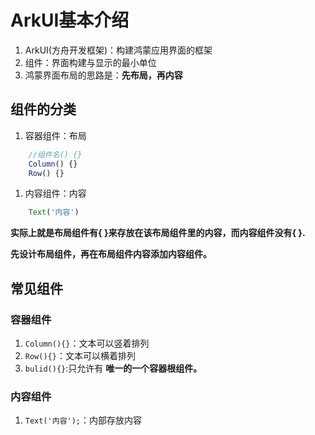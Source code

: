 # ArkUI基本介绍
1. ArkUI(方舟开发框架)：构建鸿蒙应用界面的框架
2. 组件：界面构建与显示的最小单位
3. 鸿蒙界面布局的思路是：**先布局，再内容**
## 组件的分类
1. 容器组件：布局
```typescript
    //组件名() {}
    Column() {}
    Row() {}
```
1. 内容组件：内容
```typescript
    Text('内容')
```
**实际上就是布局组件有{ }来存放在该布局组件里的内容，而内容组件没有{ }.**

**先设计布局组件，再在布局组件内容添加内容组件。**
## 常见组件
### 容器组件
1. `Column(){}`：文本可以竖着排列
2. `Row(){}`：文本可以横着排列
3. `bulid(){}`:只允许有 **唯一的一个容器根组件。**
### 内容组件
1. `Text('内容');`：内部存放内容